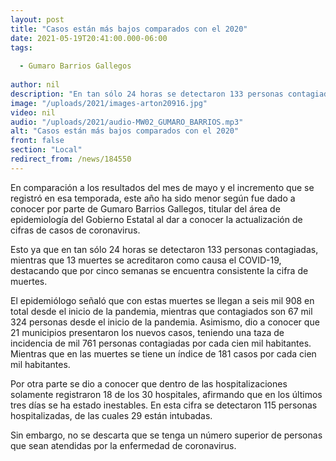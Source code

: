 ```yaml
---
layout: post
title: "Casos están más bajos comparados con el 2020"
date: 2021-05-19T20:41:00.000-06:00
tags:
  
  - Gumaro Barrios Gallegos
  
author: nil
description: "En tan sólo 24 horas se detectaron 133 personas contagiadas."
image: "/uploads/2021/images-arton20916.jpg"
video: nil
audio: "/uploads/2021/audio-MW02_GUMARO_BARRIOS.mp3"
alt: "Casos están más bajos comparados con el 2020"
front: false
section: "Local"
redirect_from: /news/184550
---
```


En comparación a los resultados del mes de mayo y el incremento que se registró en esa temporada, este año ha sido menor según fue dado a conocer por parte de Gumaro Barrios Gallegos, titular del área de epidemiología del Gobierno Estatal al dar a conocer la actualización de cifras de casos de coronavirus.

Esto ya que en tan sólo 24 horas se detectaron 133 personas contagiadas, mientras que 13 muertes se acreditaron como causa el COVID-19, destacando que por cinco semanas se encuentra consistente la cifra de muertes.

El epidemiólogo señaló que con estas muertes se llegan a seis mil 908 en total desde el inicio de la pandemia, mientras que contagiados son 67 mil 324 personas desde el inicio de la pandemia. Asimismo, dio a conocer que 21 municipios presentaron los nuevos casos, teniendo una taza de incidencia de mil 761 personas contagiadas por cada cien mil habitantes. Mientras que en las muertes se tiene un índice de 181 casos por cada cien mil habitantes.

Por otra parte se dio a conocer que dentro de las hospitalizaciones solamente registraron 18 de los 30 hospitales, afirmando que en los últimos tres días se ha estado inestables. En esta cifra se detectaron 115 personas hospitalizadas, de las cuales 29 están intubadas.

Sin embargo, no se descarta que se tenga un número superior de personas que sean atendidas por la enfermedad de coronavirus.
